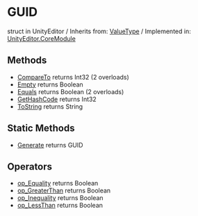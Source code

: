 # GUID
struct in UnityEditor
 / Inherits from: <a href="https://docs.unity3d.com/6000.0/Documentation/ScriptReference/ValueType.html" target="_blank">ValueType</a> / Implemented in: <a href="https://docs.unity3d.com/6000.0/Documentation/ScriptReference/UnityEditor.CoreModule.html" target="_blank">UnityEditor.CoreModule</a>
## Methods
- <a href="https://docs.unity3d.com/6000.0/Documentation/ScriptReference/GUID.CompareTo.html" target="_blank">CompareTo</a> returns Int32 (2 overloads)
- <a href="https://docs.unity3d.com/6000.0/Documentation/ScriptReference/GUID.Empty.html" target="_blank">Empty</a> returns Boolean
- <a href="https://docs.unity3d.com/6000.0/Documentation/ScriptReference/GUID.Equals.html" target="_blank">Equals</a> returns Boolean (2 overloads)
- <a href="https://docs.unity3d.com/6000.0/Documentation/ScriptReference/GUID.GetHashCode.html" target="_blank">GetHashCode</a> returns Int32
- <a href="https://docs.unity3d.com/6000.0/Documentation/ScriptReference/GUID.ToString.html" target="_blank">ToString</a> returns String
## Static Methods
- <a href="https://docs.unity3d.com/6000.0/Documentation/ScriptReference/GUID.Generate.html" target="_blank">Generate</a> returns GUID
## Operators
- <a href="https://docs.unity3d.com/6000.0/Documentation/ScriptReference/GUID.op_Equality.html" target="_blank">op_Equality</a> returns Boolean
- <a href="https://docs.unity3d.com/6000.0/Documentation/ScriptReference/GUID.op_GreaterThan.html" target="_blank">op_GreaterThan</a> returns Boolean
- <a href="https://docs.unity3d.com/6000.0/Documentation/ScriptReference/GUID.op_Inequality.html" target="_blank">op_Inequality</a> returns Boolean
- <a href="https://docs.unity3d.com/6000.0/Documentation/ScriptReference/GUID.op_LessThan.html" target="_blank">op_LessThan</a> returns Boolean
